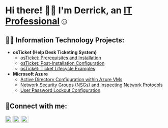 <h1>Hi there! 👋🏾 I'm Derrick, an <a href="https://linkedin.com/in/dlhouston">IT Professional</a>☺</h1>

<h2>👨‍💻 Information Technology Projects:</h2>

- <b>osTicket (Help Desk Ticketing System)</b>
  - [osTicket: Prerequisites and Installation](https://github.com/dlhouston/osticket-prereqs)
  - [osTicket: Post-Installation Configuration](https://github.com/dlhouston/post-install-config)
  - [osTicket: Ticket Lifecycle Examples](https://github.com/dlhouston/ticket-lifecycle)
- <b>Microsoft Azure</b>
  - [Active Directory Configuration within Azure VMs](https://github.com/dlhouston/configure-ad)
  - [Network Security Groups (NSGs) and Inspecting Network Protocols](https://github.com/dlhouston/azure-network-protocols)
  - [User Password Lockout Configuration](https://github.com/dlhouston/configure-lockout-threshold)

<h2>🤳Connect with me:</h2>

[<img align="left" alt="Josh | Twitter" width="22px" src="https://cdn.jsdelivr.net/npm/simple-icons@v3/icons/twitter.svg" />][twitter]
[<img align="left" alt="Josh | LinkedIn" width="22px" src="https://cdn.jsdelivr.net/npm/simple-icons@v3/icons/linkedin.svg" />][linkedin]
[<img align="left" alt="Josh | Instagram" width="22px" src="https://cdn.jsdelivr.net/npm/simple-icons@v3/icons/instagram.svg" />][instagram]

[twitter]: https://twitter.com/derricklh
[instagram]: https://www.instagram.com/realdlhouston
[linkedin]: https://linkedin.com/in/DLHouston
